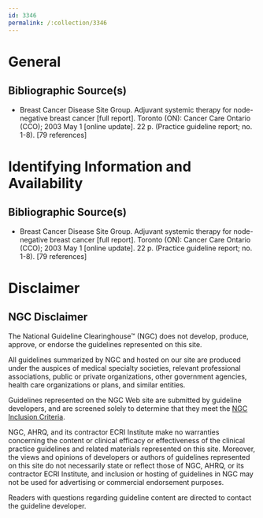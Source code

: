 ```yaml
---
id: 3346
permalink: /:collection/3346
---
```


# General

## Bibliographic Source(s)

- Breast Cancer Disease Site Group. Adjuvant systemic therapy for node-negative breast cancer [full report]. Toronto (ON): Cancer Care Ontario (CCO); 2003 May 1 [online update]. 22 p. (Practice guideline report; no. 1-8). [79 references]

# Identifying Information and Availability

## Bibliographic Source(s)

- Breast Cancer Disease Site Group. Adjuvant systemic therapy for node-negative breast cancer [full report]. Toronto (ON): Cancer Care Ontario (CCO); 2003 May 1 [online update]. 22 p. (Practice guideline report; no. 1-8). [79 references]

# Disclaimer

## NGC Disclaimer

The National Guideline Clearinghouse™ (NGC) does not develop, produce, approve, or endorse the guidelines represented on this site.

All guidelines summarized by NGC and hosted on our site are produced under the auspices of medical specialty societies, relevant professional associations, public or private organizations, other government agencies, health care organizations or plans, and similar entities.

Guidelines represented on the NGC Web site are submitted by guideline developers, and are screened solely to determine that they meet the [NGC Inclusion Criteria](/help-and-about/summaries/inclusion-criteria).

NGC, AHRQ, and its contractor ECRI Institute make no warranties concerning the content or clinical efficacy or effectiveness of the clinical practice guidelines and related materials represented on this site. Moreover, the views and opinions of developers or authors of guidelines represented on this site do not necessarily state or reflect those of NGC, AHRQ, or its contractor ECRI Institute, and inclusion or hosting of guidelines in NGC may not be used for advertising or commercial endorsement purposes.

Readers with questions regarding guideline content are directed to contact the guideline developer.

